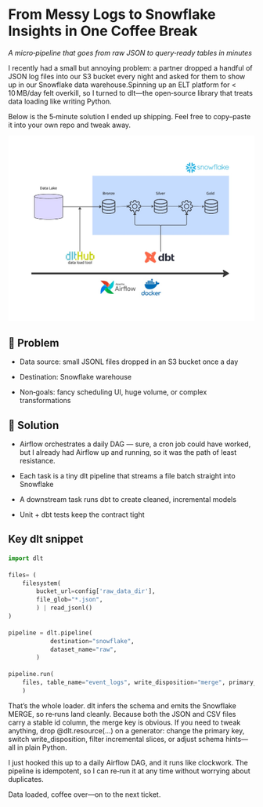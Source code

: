 # From Messy Logs to Snowflake Insights in One Coffee Break

_A micro‑pipeline that goes from raw JSON to query‑ready tables in minutes_

I recently had a small but annoying problem: a partner dropped a handful of JSON log files into our S3 bucket every night and asked for them to show up in our Snowflake data warehouse.Spinning up an ELT platform for < 10 MB/day felt overkill, so I turned to dlt—the open‑source library that treats data loading like writing Python.

Below is the 5‑minute solution I ended up shipping. Feel free to copy–paste it into your own repo and tweak away.

![Architecture Diagram](assignment_architecture.jpg)

## 🧐 Problem

- Data source: small JSONL files dropped in an S3 bucket once a day

- Destination: Snowflake warehouse

- Non‑goals: fancy scheduling UI, huge volume, or complex transformations

## 🚀 Solution

- Airflow orchestrates a daily DAG — sure, a cron job could have worked, but I already had Airflow up and running, so it was the path of least resistance.

- Each task is a tiny dlt pipeline that streams a file batch straight into Snowflake

- A downstream task runs dbt to create cleaned, incremental models

- Unit + dbt tests keep the contract tight

## Key dlt snippet

```python
import dlt

files= (
    filesystem(
        bucket_url=config['raw_data_dir'],
        file_glob="*.json",
        ) | read_jsonl()
)

pipeline = dlt.pipeline(
            destination="snowflake",
            dataset_name="raw",
        )

pipeline.run(
    files, table_name="event_logs", write_disposition="merge", primary_key="id"
    )
```

That’s the whole loader. dlt infers the schema and emits the Snowflake MERGE, so re‑runs land cleanly. Because both the JSON and CSV files carry a stable id column, the merge key is obvious. If you need to tweak anything, drop @dlt.resource(...) on a generator: change the primary key, switch write_disposition, filter incremental slices, or adjust schema hints—all in plain Python.

I just hooked this up to a daily Airflow DAG, and it runs like clockwork. The pipeline is idempotent, so I can re‑run it at any time without worrying about duplicates.

Data loaded, coffee over—on to the next ticket.
